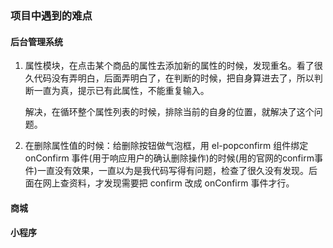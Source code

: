 ### 项目中遇到的难点

#### 后台管理系统

1. 属性模块，在点击某个商品的属性去添加新的属性的时候，发现重名。看了很久代码没有弄明白，后面弄明白了，在判断的时候，把自身算进去了，所以判断一直为真，提示已有此属性，不能重复输入。

   解决，在循环整个属性列表的时候，排除当前的自身的位置，就解决了这个问题。

2. 在删除属性值的时候：给删除按钮做气泡框，用 el-popconfirm 组件绑定 onConfirm 事件(用于响应用户的确认删除操作)的时候(用的官网的confirm事件)一直没有效果，一直以为是我代码写得有问题，检查了很久没有发现。后面在网上查资料，才发现需要把 confirm 改成 onConfirm 事件才行。

#### 商城

#### 小程序

